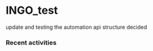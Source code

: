 # INGO_test
update and testing the automation
api structure decided

### Recent activities
<!--START_SECTION:activity-->
<!--END_SECTION:activity-->
